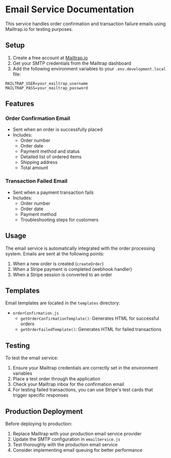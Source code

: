# Email Service Documentation

This service handles order confirmation and transaction failure emails using Mailtrap.io for testing purposes.

## Setup

1. Create a free account at [Mailtrap.io](https://mailtrap.io)
2. Get your SMTP credentials from the Mailtrap dashboard
3. Add the following environment variables to your `.env.development.local` file:

```env
MAILTRAP_USER=your_mailtrap_username
MAILTRAP_PASS=your_mailtrap_password
```

## Features

### Order Confirmation Email
- Sent when an order is successfully placed
- Includes:
  - Order number
  - Order date
  - Payment method and status
  - Detailed list of ordered items
  - Shipping address
  - Total amount

### Transaction Failed Email
- Sent when a payment transaction fails
- Includes:
  - Order number
  - Order date
  - Payment method
  - Troubleshooting steps for customers

## Usage

The email service is automatically integrated with the order processing system. Emails are sent at the following points:

1. When a new order is created (`createOrder`)
2. When a Stripe payment is completed (webhook handler)
3. When a Stripe session is converted to an order

## Templates

Email templates are located in the `templates` directory:
- `orderConfirmation.js`
  - `getOrderConfirmationTemplate()`: Generates HTML for successful orders
  - `getOrderFailedTemplate()`: Generates HTML for failed transactions

## Testing

To test the email service:
1. Ensure your Mailtrap credentials are correctly set in the environment variables
2. Place a test order through the application
3. Check your Mailtrap inbox for the confirmation email
4. For testing failed transactions, you can use Stripe's test cards that trigger specific responses

## Production Deployment

Before deploying to production:
1. Replace Mailtrap with your production email service provider
2. Update the SMTP configuration in `emailService.js`
3. Test thoroughly with the production email service
4. Consider implementing email queuing for better performance